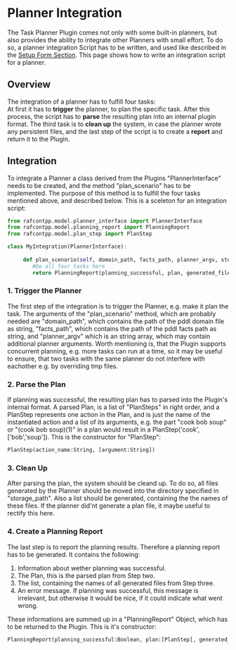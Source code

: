 # Planner Integration

The Task Planner Plugin comes not only with some built-in planners, but also provides the ability to integrate other Planners with small effort. To do so, a planner integration Script has to be written, and used like described in the [Setup Form Section](/PlanningSetupForm.md). This page shows how to write an integration script for a planner.    

## Overview

The integration of a planner has to fulfill four tasks:  
At first it has to **trigger** the planner, to plan the specific task. After this process, the script has to **parse** the resulting plan into an internal plugin format. The third task is to **clean up** the system, in case the planner wrote any persistent files, and the last step of the script is to create a **report** and return it to the Plugin. 

## Integration
To integrate a Planner a class derived from the Plugins "PlannerInterface" needs to be created, and the method "plan_scenario" has to be implemented. The purpose of this method is to fulfill the four tasks mentioned above, and described below. This is a sceleton for an integration script: 

```Python
from rafcontpp.model.planner_interface import PlannerInterface
from rafcontpp.model.planning_report import PlanningReport
from rafcontpp.model.plan_step import PlanStep

class MyIntegration(PlannerInterface)ː
     
     def plan_scenario(self, domain_path, facts_path, planner_argv, storage_path):
        #Do all four tasks here
        return PlanningReport(planning_successful, plan, generated_files, error_message)
```
### 1. Trigger the Planner
The first step of the integration is to trigger the Planner, e.g. make it plan the task. The arguments of the "plan_scenario" method, which are probably needed are "domain_path", which contains the path of the pddl domain file as string, "facts_path", which contains the path of the pddl facts path as string, and "planner_argv" which is an string array, which may contain additional planner arguments. Worth mentioning is, that the Plugin supports concurrent planning, e.g. more tasks can run at a time, so it may be useful to ensure, that two tasks with the same planner do not interfere with eachother e.g. by overriding tmp files.   

### 2. Parse the Plan
If planning was successful, the resulting plan has to parsed into the Plugin's internal format. A parsed Plan, is a list of "PlanSteps" in right order, and a PlanStep represents one action in the Plan, and is just the name of the instantiated action and a list of its arguments, e.g. the part "cook bob soup" or "(cook bob soup)(1)" in a plan would result in a PlanStep('cook',['bob','soup']). This is the constructor for "PlanStep":

```Python
PlanStep(action_name:String, [argument:String])
```
### 3. Clean Up
After parsing the plan, the system should be cleand up. To do so, all files generated by the Planner should be moved into the directory specified in "storage_path". Also a list should be generated, containing the the names of these files. If the planner did'nt generate a plan file, it maybe useful to rectify this here. 

### 4. Create a Planning Report
The last step is to report the planning results. Therefore a planning report has to be generated. It contains the following:  
1. Information about wether planning was successful.
2. The Plan, this is the parsed plan from Step two.
3. The list, containing the names of all generated files from Step three. 
4. An error message. If planning was successful, this message is irrelevant, but otherwise it would be nice, if it could indicate what went wrong.  

These informations are summed up in a "PlanningReport" Object, which has to be returned to the Plugin. This is it's constructor:

```Python
PlanningReport(planning_successful:Boolean, plan:[PlanStep], generated_files:[String], error_message:String)
```
